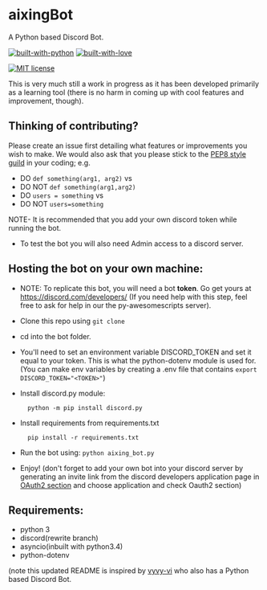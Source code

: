 # aixingBot
 A Python based Discord Bot.
 
[![built-with-python](http://ForTheBadge.com/images/badges/made-with-python.svg)](https://www.python.org/)
[![built-with-love](http://ForTheBadge.com/images/badges/built-with-love.svg)](https://github.com/mikeysan/)
<p>
<a href="https://raw.githubusercontent.com/mikeysan/aixingBot/main/LICENSE"><img src="https://img.shields.io/github/license/Py-Contributors/awesomeScripts?style=for-the-badge" alt="MIT license"></a>
</p>
 
 This is very much still a work in progress as it has been developed primarily as a learning tool (there is no harm in coming up with cool features and improvement, though).

## Thinking of contributing?

Please create an issue first detailing what features or improvements you wish to make. We would also ask that you please stick to the [PEP8 style guild](https://pep8.org/) in your coding; e.g.
- DO ``` def something(arg1, arg2) ``` vs 
- DO NOT ``` def something(arg1,arg2) ```
- DO ``` users = something ``` vs 
- DO NOT ``` users=something ```




NOTE- It is recommended that you add your own discord token while running the bot.

- To test the bot you will also need Admin access to a discord server. 

## Hosting the bot on your own machine:
- NOTE: To replicate this bot, you will need a bot **token**. Go get yours at https://discord.com/developers/ (If you need help with this step, feel free to ask for help in our the py-awesomescripts server).
- Clone this repo using `git clone`
- cd into the bot folder.
- You'll need to set an environment variable DISCORD_TOKEN and set it equal to your token. This is what the python-dotenv module is used for.
  (You can make env variables by creating a .env file that contains `export DISCORD_TOKEN="<TOKEN>"`)
  
- Install discord.py module:
  ```
    python -m pip install discord.py
  ```
- Install requirements from requirements.txt
  ```
    pip install -r requirements.txt
  ```
- Run the bot using: `python aixing_bot.py`
- Enjoy! (don't forget to add your own bot into your discord server by generating an invite link from the discord developers application page in [OAuth2 section](https://discord.com/developers/applications/) and choose application and check Oauth2 section)


## Requirements:
- python 3
- discord(rewrite branch)
- asyncio(inbuilt with python3.4)
- python-dotenv

(note this updated README is inspired by [vyvy-vi](https://github.com/Vyvy-vi/) who also has a Python based Discord Bot.
